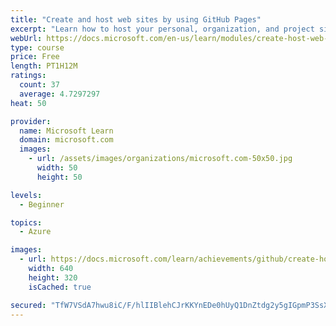 ```yaml
---
title: "Create and host web sites by using GitHub Pages"
excerpt: "Learn how to host your personal, organization, and project sites for free with GitHub Pages."
webUrl: https://docs.microsoft.com/en-us/learn/modules/create-host-web-sites-github-pages/
type: course
price: Free
length: PT1H12M
ratings:
  count: 37
  average: 4.7297297
heat: 50

provider:
  name: Microsoft Learn
  domain: microsoft.com
  images:
    - url: /assets/images/organizations/microsoft.com-50x50.jpg
      width: 50
      height: 50

levels:
  - Beginner

topics:
  - Azure

images:
  - url: https://docs.microsoft.com/learn/achievements/github/create-host-web-sites-github-pages-social.png
    width: 640
    height: 320
    isCached: true

secured: "TfW7VSdA7hwu8iC/F/hlIIBlehCJrKKYnEDe0hUyQ1DnZtdg2y5gIGpmP3SsXNuqxusT/cxSM2NvD74D4Dd+LQvKcAfjDZZUB2l3+EM+5ZsAQxjEcP7jZpB/ymSToSP1BfjEn9sxOvaTnfix7GtC7oMoRlEyBDIiJNU7Z0aq/FyaQFvj3TYgJ6/HNPKiGXDb4ySoORfp2EsjcNuW+jKnYObGFOWl3xU1HhC0quPyADC2fYzqQHRdYI2v3bVGnpRIpky1EGBBdrz1JJ4y7kEppbTWoro4/rmpPPI0I0uG6CcYzQKRQxTEXnYF7DY3yu8HCegTOEkhBNEnAsLEfX1ixP06LkpxYY8yqbJhI/KlWEfQgKUr/YsZM88n/ehjx7jWVq6GH591fjTA/HbWSnnsy4quj27k/kvBWE8LCLnG0vg=;ssRd1mJEwEMqAuF8aN+gsg=="
---
```


